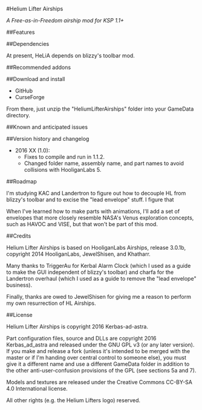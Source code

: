 #Helium Lifter Airships

*A Free-as-in-Freedom airship mod for KSP 1.1+*

##Features



##Dependencies

At present, HeLiA depends on blizzy's toolbar mod.

##Recommended addons

##Download and install

* GitHub
* CurseForge

From there, just unzip the "HeliumLifterAirships" folder into your GameData directory.

##Known and anticipated issues

##Version history and changelog

* 2016 XX (1.0):
	* Fixes to compile and run in 1.1.2.
	* Changed folder name, assembly name, and part names to avoid collisions with HooliganLabs 5.

##Roadmap

I'm studying KAC and Landertron to figure out how to decouple HL from blizzy's toolbar and to excise the "lead envelope" stuff.  I figure that 

When I've learned how to make parts with animations, I'll add a set of envelopes that more closely resemble NASA's Venus exploration concepts, such as HAVOC and VISE, but that won't be part of this mod.

##Credits

Helium Lifter Airships is based on HooliganLabs Airships, release 3.0.1b, copyright 2014 HooliganLabs, JewelShisen, and Khatharr.

Many thanks to TriggerAu for Kerbal Alarm Clock (which I used as a guide to make the GUI independent of blizzy's toolbar) and charfa for the Landertron overhaul (which I used as a guide to remove the "lead envelope" business).

Finally, thanks are owed to JewelShisen for giving me a reason to perform my own resurrection of HL Airships.

##License

Helium Lifter Airships is copyright 2016 Kerbas-ad-astra.

Part configuration files, source and DLLs are copyright 2016 Kerbas_ad_astra and released under the GNU GPL v3 (or any later version).  If you make and release a fork (unless it's intended to be merged with the master or if I'm handing over central control to someone else), you must give it a different name and use a different GameData folder in addition to the other anti-user-confusion provisions of the GPL (see sections 5a and 7).

Models and textures are released under the Creative Commons CC-BY-SA 4.0 International license.

All other rights (e.g. the Helium Lifters logo) reserved.